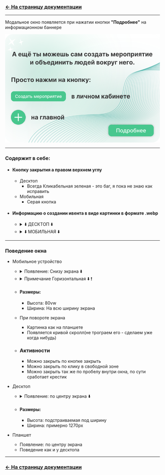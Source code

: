 ### [← На страницу документации](../../../../ru-documentation.md)

---

Модальное окно появляется при нажатии кнопки **"Подробнее"** на информационном баннере

![Постер](./img/info-poster.svg)

---

### Содержит в себе:

-   #### Кнопку закрытия а правом верхнем углу
    -   Десктоп
        -   Всегда Кликабельная зеленая - это баг, я пока не знаю как исправить
    -   Мобильная
        -   Серая кнопка
-   #### Информацию о создании ивента в виде картинки в формате .webp

    -   <details>
            <summary style="cursor: pointer;"> ⬇️ ДЕСКТОП ⬇️ </summary>
                <img src="./img/modal-info.webp" alt="ДЕСКТОП" style="max-width: 800px;">
        </details>

    -   <details>
              <summary style="cursor: pointer;"> ⬇️ МОБИЛЬНАЯ ⬇️ </summary>
                  <img src="./img/mobile-modal-info.webp" alt="ДЕСКТОП" style="max-width: 400px;">
        </details>

---

### Поведение окна

-   Мобильное устройство

    -   <details>
         <summary style="cursor: pointer;"> Появление: Снизу экрана ⬇️ </summary>
                  <img src="./img/mobile_modal-info-full.webp" alt="ДЕСКТОП" style="max-width: 400px;">
        </details>

    -   <details>
         <summary style="cursor: pointer;"> Примечание Горизонтальная ⬇️ ❗ </summary>
                 <img src="./img/low-height-desktop_modal-info-full.webp" alt="ДЕСКТОП" style="max-width: 800px;">

                 ПРИМЕЧАНИЕ! При узком разрешении где соотношение сторон больше 32/15 и меньше 2000px будет появляться скролл при прокручивании (кейс - горизонтальное мобильное устройство)

         </details>

    -   #### Размеры:
        -   Высота: 80vw
        -   Ширина: На всю ширину экрана
    -   При повороте экрана
        -   Картинка как на планшете
        -   Появляется кривой скролл(не трограем его - сделаем уже когда нибудь)
    -   ### Активности
        -   Можно закрыть по кнопке закрыть
        -   Можно закрыть по клику в свободной зоне
        -   Можно закрыть так же по пробелу внутри окна, по сути сработает крестик

-   Десктоп

    -   <details>
            <summary style="cursor: pointer;"> Появление: по центру экрана ⬇️ </summary>
                <img src="./img/desktop_modal-info-full.webp" alt="ДЕСКТОП" style="max-width: 800px;">
        </details>

    -   #### Размеры:
        -   Высота: подстраиваемая под ширину
        -   Ширина: примерно 1270px

-   Планшет
    -   Появление: по центру экрана
    -   Поведение как и у десктопа

---

### [← На страницу документации](../../../../ru-documentation.md)
